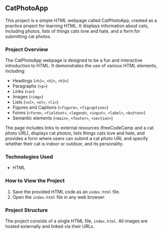 ## CatPhotoApp

This project is a simple HTML webpage called CatPhotoApp, created as a practice project for learning HTML. It displays information about cats, including photos, lists of things cats love and hate, and a form for submitting cat photos.

### Project Overview

The CatPhotoApp webpage is designed to be a fun and interactive introduction to HTML. It demonstrates the use of various HTML elements, including:

*   Headings (`<h1>`, `<h2>`, `<h3>`)
*   Paragraphs (`<p>`)
*   Links (`<a>`)
*   Images (`<img>`)
*   Lists (`<ul>`, `<ol>`, `<li>`)
*   Figures and Captions (`<figure>`, `<figcaption>`)
*   Forms (`<form>`, `<fieldset>`, `<legend>`, `<input>`, `<label>`, `<button>`)
*   Semantic elements (`<main>`, `<footer>`, `<section>`)

The page includes links to external resources (freeCodeCamp and a cat photo URL), displays cat photos, lists things cats love and hate, and provides a form where users can submit a cat photo URL and specify whether their cat is indoor or outdoor, and its personality.

### Technologies Used

*   HTML

### How to View the Project

1.  Save the provided HTML code as an `index.html` file.
2.  Open the `index.html` file in any web browser.

### Project Structure

The project consists of a single HTML file, `index.html`. All images are hosted externally and linked via their URLs.

